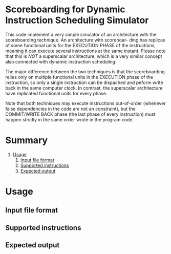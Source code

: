 # Scoreboarding for Dynamic Instruction Scheduling Simulator

This code implement a very simple simulator of an architecture
with the scoreboarding technique. An architecture with scoreboar-
ding has replicas of some functional units for the EXECUTION PHASE
of the instructions, meaning it can execute several instructions 
at the same instant. Please note that this is *NOT* a superscalar 
architecture, which is a very similar concept also connected with 
dynamic instruction scheduling.

The major difference between the two techniques is that the scoreboarding
relies only on multiple functional units in the EXECUTION phase of
the instruction, so only a single instruction can be dispached and peform
write back in the same computer clock. In contrast, the superscalar 
architecture have replicated functional units for every phase.

Note that both techniques may execute instructions out-of-order
(whenever false dependencies in the code are not an constraint),
but the COMMIT/WRITE BACK phase (the last phase of every instruction) 
must happen strictly in the same order wrote in the program code.

# Summary
1. [Usage](#Usage)
    1. [Input file format](#Input-file-format)
    2. [Supported instructions](#Supported-instructions)
    3. [Expected output](#Expected-output)

# Usage

<a name="Input-file-format"></a>
## Input file format

<a name="Supported-instructions"></a>
## Supported instructions

<a name="Expected-output"></a>
## Expected output

